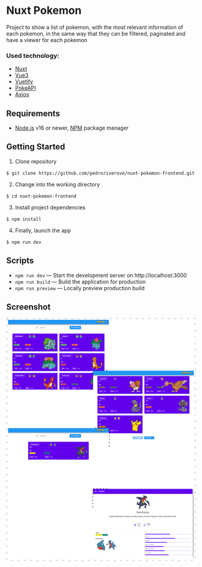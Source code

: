 # Nuxt Pokemon

Project to show a list of pokemon, with the most relevant information of 
each pokemon, in the same way that they can be filtered, paginated and have a
viewer for each pokemon

### Used technology:

- [Nuxt](https://nuxt.com/)
- [Vue3](https://vuejs.org/)
- [Vuetify](https://vuetifyjs.com/en/)
- [PokeAPI](https://pokeapi.co/)
- [Axios](https://axios-http.com/)

## Requirements

- [Node.js](https://nodejs.org/) v16 or newer, [NPM](https://www.npmjs.com/) package manager

## Getting Started

1. Clone repository
```
$ git clone https://github.com/pedroriverove/nuxt-pokemon-frontend.git
```
2. Change into the working directory
```
$ cd nuxt-pokemon-frontend
```
3. Install project dependencies
```
$ npm install
```
4. Finally, launch the app
```
$ npm run dev
```

## Scripts

- `npm run dev` — Start the development server on http://localhost:3000
- `npm run build` — Build the application for production
- `npm run preview` — Locally preview production build

## Screenshot

![](./screenshot.png)
